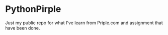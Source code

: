# PythonPirple
Just my public repo for what I've learn from Priple.com and assignment that have been done.
